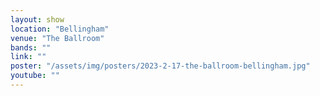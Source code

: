 ```yaml
---
layout: show
location: "Bellingham"
venue: "The Ballroom"
bands: ""
link: ""
poster: "/assets/img/posters/2023-2-17-the-ballroom-bellingham.jpg"
youtube: ""
---
```



